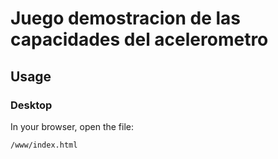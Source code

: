 # Juego demostracion de las capacidades del acelerometro

## Usage

### Desktop

In your browser, open the file:

    /www/index.html

